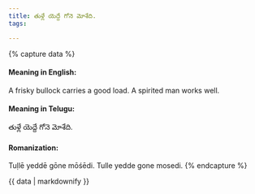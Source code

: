 ```yaml
---
title: తుళ్లే యెద్దే గోనె మోశేది.
tags:

---
```


{% capture data %}
#### Meaning in English:
A frisky bullock carries a good load.
A spirited man works well.

#### Meaning in Telugu:
తుళ్లే యెద్దే గోనె మోశేది.

#### Romanization:
Tuḷlē yeddē gōne mōśēdi.
Tulle yedde gone mosedi.
{% endcapture %}

{{ data | markdownify }}

